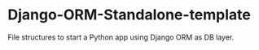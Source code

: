 Django-ORM-Standalone-template
==============================

File structures to start a Python app using Django ORM as DB layer.
